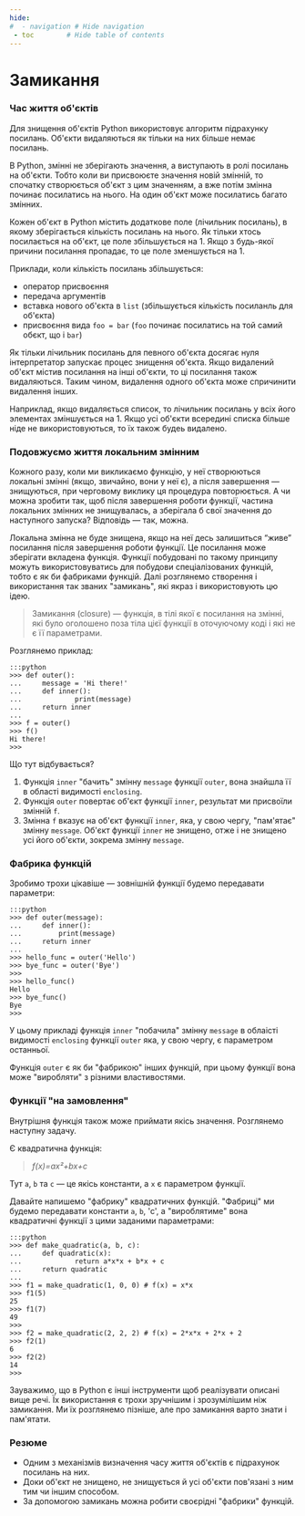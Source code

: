 ```yaml
---
hide:
#  - navigation # Hide navigation
 - toc        # Hide table of contents
---
```


# Замикання

### Час життя об'єктів

Для знищення об'єктів Python використовує алгоритм підрахунку посилань. Об'єкти видаляються як тільки на них більше немає посилань.

В Python, змінні не зберігають значення, а виступають в ролі посилань на об'єкти. Тобто коли ви присвоюєте значення новій змінній, то спочатку створюється об'єкт з цим значенням, а вже потім змінна починає посилатись на нього. На один об'єкт може посилатись багато змінних.

Кожен об'єкт в Python містить додаткове поле (лічильник посилань), в якому зберігається кількість посилань на нього. Як тільки хтось посилається на об'єкт, це поле збільшується на 1. Якщо з будь-якої причини посилання пропадає, то це поле зменшується на 1.

Приклади, коли кількість посилань збільшується:

* оператор присвоєння
* передача аргументів
* вставка нового об'єкта в `list` (збільшується кількість посиланль для об'єкта)
* присвоєння вида `foo = bar` (`foo` починає посилатись на той самий обєкт, що і `bar`)

Як тільки лічильник посилань для певного об'єкта досягає нуля 
інтерпретатор запускає процес знищення об'єкта. 
Якщо видалений об'єкт містив посилання на інші об'єкти, 
то ці посилання також видаляються. 
Таким чином, видалення одного об'єкта може спричинити видалення інших. 

Наприклад, якщо видаляється список, 
то лічильник посилань у всіх його элементах зміншується на 1. 
Якщо усі об'єкти всередині списка більше ніде не використовуються, 
то їх також будеь видалено. 

<!---
Змінні, які оголошено поза функціями, 
називаются глобальными. 
Як правило, життєвий цикл таких змінних дорівнює життю Python-процеса. Таким чином, кількість посилань на об'єкти на котрі посилаються глобальні змінні ніколи не падає до 0.

Змінні, котрі оголошено всередині функції, мають локальну видимість. Як тільки інтерпретатор виходить з функції івн знищує усі посилання створені локальними змінними всередині неї. 

Кількість посилань можна перевірити за допомогою функції `getrefcount()` з вбудованого модуля `sys`.
-->

### Подовжуємо життя локальним змінним

Кожного разу, коли ми викликаємо функцію, 
у неї створюються локальні змінні (якщо, звичайно, вони у неї є), 
а після завершення — знищуються, 
при черговому виклику ця процедура повторюється. 
А чи можна зробити так, 
щоб після завершення роботи функції, 
частина локальних змінних не знищувалась, 
а зберігала б свої значення до наступного запуска? 
Відповідь — так, можна.  

Локальна змінна не буде знищена, 
якщо на неї десь залишиться “живе” посилання 
після завершення роботи функції. 
Це посилання може зберігати вкладена функція. 
Функції побудовані по такому принципу 
можуть використовуватись для побудови спеціалізованих функцій, 
тобто є як би фабриками функцій. 
Далі розглянемо створення і використання так званих "замикань", 
які якраз і використовують цю ідею. 

> Замикання (closure) — функція, в тілі якої є посилання на змінні, які було оголошено поза тіла цієї функції в оточуючому коді і які не є її параметрами. 

Розглянемо приклад:

	:::python
	>>> def outer():
	...     message = 'Hi there!'
	...     def inner():
	...             print(message)
	...     return inner
	...
	>>> f = outer()
	>>> f()
	Hi there!
	>>>
	
Що тут відбувається?
	
1. Функція `inner` "бачить" змінну `message` функції `outer`, вона знайшла її в області видимості `enclosing`.
1. Функція `outer` повертає об'єкт функції `inner`, результат ми присвоїли змінній `f`.
1. Змінна `f` вказує на об'єкт функції `inner`, яка, у свою чергу, "пам'ятає" змінну `message`. Об'єкт функції `inner` не знищено, отже і не знищено усі його об'єкти, зокрема змінну `message`.

### Фабрика функцій

Зробимо трохи цікавіше — зовнішній функції будемо передавати параметри:

	:::python
	>>> def outer(message):
	...     def inner():
	...         print(message)
	...     return inner
	...
	>>> hello_func = outer('Hello')
	>>> bye_func = outer('Bye')
	>>>
	>>> hello_func()
	Hello
	>>> bye_func()
	Bye
	>>>
	
У цьому прикладі функція `inner` "побачила" змінну `message` в облаісті видимості `enclosing` функції `outer` яка, у свою чергу, є параметром останньої.

Функція `outer` є як би "фабрикою" інших функцій, при цьому функції вона може "виробляти" з різними властивостями.

### Функції "на замовлення"

Внутрішня функція також може приймати якісь значення. Розглянемо наступну задачу.

Є квадратична функція:

> *f(x)=ax²+bx+c*

Тут `a`, `b` та `c` — це якісь константи, а `x` є параметром функції.

Давайте напишемо "фабрику" квадратичних функцій. "Фабриці" ми будемо передавати константи `a`, `b`, 'c', а "вироблятиме" вона квадратичні функції з цими заданими параметрами:

	:::python
	>>> def make_quadratic(a, b, c):
	...     def quadratic(x):
	...             return a*x*x + b*x + c
	...     return quadratic
	...
	>>> f1 = make_quadratic(1, 0, 0) # f(x) = x*x
	>>> f1(5)
	25
	>>> f1(7)
	49
	>>>
	>>> f2 = make_quadratic(2, 2, 2) # f(x) = 2*x*x + 2*x + 2
	>>> f2(1)
	6
	>>> f2(2)
	14
	>>>
	
Зауважимо, що в Python є інші інструменти щоб реалізувати описані вище речі. Їх використання є трохи зручнішим і зрозумілішим ніж замикання. Ми їх розглянемо пізніше, але про замикання варто знати і пам'ятати.

### Резюме

* Одним з механізмів визначення часу життя об'єктів є підрахунок посилань на них.
* Доки об'єкт не знищено, не знищується й усі об'єкти пов'язані з ним тим чи іншим способом.
* За допомогою замикань можна робити своєрідні "фабрики" функцій.
